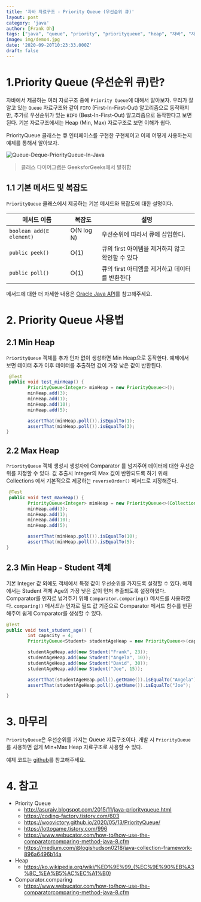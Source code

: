 ```yaml
---
title: '자바 자료구조 - Priority Queue (우선순위 큐)'
layout: post
category: 'java'
author: [Frank Oh]
tags: ["java", "queue", "priority", "priorityqueue", "heap", "자바", "자료구조", "우선순위", "큐", "힙"]
image: img/demo4.jpg
date: '2020-09-20T10:23:33.000Z'
draft: false
---
```


# 1.Priority Queue (우선순위 큐)란?

자바에서 제공하는 여러 자료구조 중에 `Priority Queue`에 대해서 알아보자. 우리가 잘 알고 있는 `Queue` 자료구조와 같이 `FIFO` (First-In-First-Out) 알고리즘으로 동작하지만, 추가로 우선순위가 있는 `BIFO` (Best-In-First-Out) 알고리즘으로 동작한다고 보면 된다. 기본 자료구조에서는 Heap (Min, Max) 자료구조로 보면 이해가 쉽다. 

PriorityQueue 클래스는 큐 인터페이스를 구현한 구현체이고 이제 어떻게 사용하는지 예제를 통해서 알아보자. 

![Queue-Deque-PriorityQueue-In-Java](https://media.geeksforgeeks.org/wp-content/cdn-uploads/20200903183026/Queue-Deque-PriorityQueue-In-Java.png)

> 클래스 다이어그램은 GeeksforGeeks에서 발취함



## 1.1 기본 메서드 및 복잡도

`PriorityQueue` 클래스에서 제공하는 기본 메서드와 복잡도에 대한 설명이다. 

| 메서드 이름              | 복잡도     | 설명                                             |
| ------------------------ | ---------- | ------------------------------------------------ |
| `boolean add(E element)` | O(N log N) | 우선순위에 따라서 큐에 삽입한다.                 |
| `public peek()`          | O(1)       | 큐의 first 아이템을 제거하지 않고 확인할 수 있다 |
| `public poll()`          | O(1)       | 큐의 first 아티엠을 제거하고 데이터를 반환한다   |

메서드에 대한 더 자세한 내용은 [Oracle Java API](https://docs.oracle.com/en/java/javase/11/docs/api/java.base/java/util/PriorityQueue.html)를 참고해주세요. 

# 2. Priority Queue 사용법

## 2.1 Min Heap

`PriorityQueue` 객체를 추가 인자 없이 생성하면 Min Heap으로 동작한다. 예제에서 보면 데이터 추가 이후 데이터를 추출하면 값이 가장 낮은 값이 반환된다. 

```java
 @Test
 public void test_minHeap() {
        PriorityQueue<Integer> minHeap = new PriorityQueue<>();
        minHeap.add(3);
        minHeap.add(1);
        minHeap.add(10);
        minHeap.add(5);

        assertThat(minHeap.poll()).isEqualTo(1);
        assertThat(minHeap.poll()).isEqualTo(3);
}
```



## 2.2 Max Heap

`PriorityQueue` 객체 생성시 생성자에 Comparator 를 넘겨주어 데이터에 대한 우선순위를 지정할 수 있다. 값 추출시 Integer의 Max 값이 반환되도록 하기 위해 Collections 에서 기본적으로 제공하는 `reverseOrder()` 메서드로 지정해준다. 

```java
 @Test
 public void test_maxHeap() {
        PriorityQueue<Integer> minHeap = new PriorityQueue<>(Collections.reverseOrder());
        minHeap.add(3);
        minHeap.add(1);
        minHeap.add(10);
        minHeap.add(5);

        assertThat(minHeap.poll()).isEqualTo(10);
        assertThat(minHeap.poll()).isEqualTo(5);
}
```



## 2.3 Min Heap - Student 객체

기본 Integer 값 외에도 객체에서 특정 값이 우선순위를 가지도록 설정할 수 있다. 예제에서는 Student 객체 Age의 가장 낮은 값이 먼저 추출되도록 설정하였다. Comparator를 인자로 넘겨주기 위해 `Comparator.comparing()` 메서드를 사용하였다. `comparing()` 메서*드는* 인자로 필드 값 기준으로 Comparator 메서드 함수를 반환해주어 쉽게 Comparator를 생성할 수 있다. 

```java
@Test
public void test_student_age() {
        int capacity = 4;
        PriorityQueue<Student> studentAgeHeap = new PriorityQueue<>(capacity, Comparator.comparing((Student student) -> student.getAge()));

        studentAgeHeap.add(new Student("Frank", 23));
        studentAgeHeap.add(new Student("Angela", 10));
        studentAgeHeap.add(new Student("David", 30));
        studentAgeHeap.add(new Student("Joe", 15));

        assertThat(studentAgeHeap.poll().getName()).isEqualTo("Angela");
        assertThat(studentAgeHeap.poll().getName()).isEqualTo("Joe");

}
```

# 3. 마무리

`PriorityQueue`은 우선순위를 가지는 Queue 자료구조이다. 개발 시 `PriorityQueue`를 사용하면 쉽게 Min+Max Heap 자료구조로 사용할 수 있다. 

예제 코드는 [github](https://github.com/kenshin579/tutorials-java/blob/master/java8/src/test/java/com/advenoh/structure/PriorityQueueTest.java)를 참고해주세요.

# 4. 참고

- Priority Queue
  - http://asuraiv.blogspot.com/2015/11/java-priorityqueue.html
  - https://coding-factory.tistory.com/603
  - https://woovictory.github.io/2020/05/13/PriorityQueue/
  - https://lottogame.tistory.com/996
  - https://www.webucator.com/how-to/how-use-the-comparatorcomparing-method-java-8.cfm
  - https://medium.com/@logishudson0218/java-collection-framework-896a6496b14a
- Heap
  - https://ko.wikipedia.org/wiki/%ED%9E%99_(%EC%9E%90%EB%A3%8C_%EA%B5%AC%EC%A1%B0)
- Comparator.comparing
  - https://www.webucator.com/how-to/how-use-the-comparatorcomparing-method-java-8.cfm

